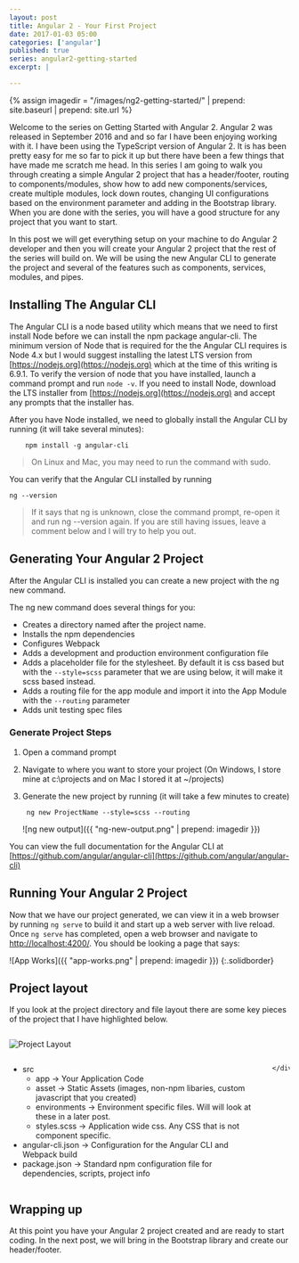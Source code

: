 ```yaml
---
layout: post
title: Angular 2 - Your First Project
date: 2017-01-03 05:00
categories: ['angular']
published: true
series: angular2-getting-started
excerpt: |

---
```


{% assign imagedir = "/images/ng2-getting-started/" | prepend: site.baseurl | prepend: site.url %}

Welcome to the series on Getting Started with Angular 2.  Angular 2 was released in September 2016 and and so far I have been enjoying working with it.  I have been using the TypeScript version of Angular 2.  It is has been pretty easy for me so far to pick it up but there have been a few things that have made me scratch me head.  In this series I am going to walk you through creating a simple Angular 2 project that has a header/footer, routing to components/modules, show how to add new components/services, create multiple modules, lock down routes, changing UI configurations based on the environment parameter and adding in the Bootstrap library.  When you are done with the series, you will have a good structure for any project that you want to start.

In this post we will get everything setup on your machine to do Angular 2 developer and then you will create your Angular 2 project that the rest of the series will build on. We will be using the new Angular CLI to generate the project and several of the features such as components, services, modules, and pipes.  


## Installing The Angular  CLI

 The Angular CLI is a node based utility which means that we need to first install Node before we can install the npm package angular-cli.  The minimum version of Node that is required for the the Angular CLI requires is Node 4.x but I would suggest installing the latest LTS version from [https://nodejs.org](https://nodejs.org) which at the time of this writing is 6.9.1.  To verify the version of node that you have installed, launch a command prompt and run `node -v`.  If you need to install Node, download the LTS installer from [https://nodejs.org](https://nodejs.org) and accept any prompts that the installer has.

After you have Node installed, we need to globally install the Angular CLI by running (it will take several minutes):

		npm install -g angular-cli 
		
> On Linux and Mac, you may need to run the command with sudo. 

You can verify that the Angular CLI installed by running

	ng --version

> If it says that ng is unknown, close the command prompt, re-open it and run ng --version again.  If you are still having issues, leave a comment below and I will try to help you out.

## Generating Your Angular 2 Project

After the Angular CLI is installed you can create a new project with the ng new command.

The ng new command does several things for you:
 
* Creates a directory named after the project name.  
* Installs the npm dependencies
* Configures Webpack 
* Adds a development and production environment configuration file
* Adds a placeholder file for the stylesheet.  By default it is css based but with the `--style=scss` parameter that we are using below, it will make it scss based instead.
* Adds a routing file for the app module and import it into the App Module with the `--routing` parameter
* Adds unit testing spec files 

### Generate Project Steps

1. Open a command prompt
1. Navigate to where you want to store your project (On Windows, I store mine at c:\projects and on Mac I stored it at ~/projects)
1. Generate the new project by running (it will take a few minutes to create)

		ng new ProjectName --style=scss --routing 
 
	![ng new output]({{ "ng-new-output.png" | prepend: imagedir }})


You can view the full documentation for the Angular CLI at [https://github.com/angular/angular-cli](https://github.com/angular/angular-cli)  

## Running Your Angular 2 Project

Now that we have our project generated, we can view it in a web browser by running `ng serve` to build it and start up a web server with live reload.  Once `ng serve` has completed, open a web browser and navigate to [http://localhost:4200/](http://localhost:4200).  You should be looking a page that says: 

![App Works]({{ "app-works.png" | prepend: imagedir }})
{:.solidborder}

## Project layout

If you look at the project directory and file layout there are some key pieces of the project that I have highlighted below.   

<div class="row">
	<div class="medium-12 large-6 columns">
		<p class="solidborder"><img src="{{ "ng-project-layout.png" | prepend: imagedir }}" alt="Project Layout"></p>
	</div>
	<div class="medium-12 large-6 columns">
		<ul>
			<li>src
				<ul>
					<li>app -> Your Application Code</li>
					<li>asset -> Static Assets (images, non-npm libaries, custom javascript that you created)</li>
					<li>environments -> Environment specific files.  Will will look at these in a later post.</li>
					<li>styles.scss -> Application wide css.  Any CSS that is not component specific.</li>
				</ul>
			</li>
			<li>angular-cli.json -> Configuration for the Angular CLI and Webpack build</li>
			<li>package.json -> Standard npm configuration file for dependencies, scripts, project info</li>
		</ul>	

	</div>
</div>

## Wrapping up 

At this point you have your Angular 2 project created and are ready to start coding.  In the next post, we will bring in the Bootstrap library and create our header/footer.

